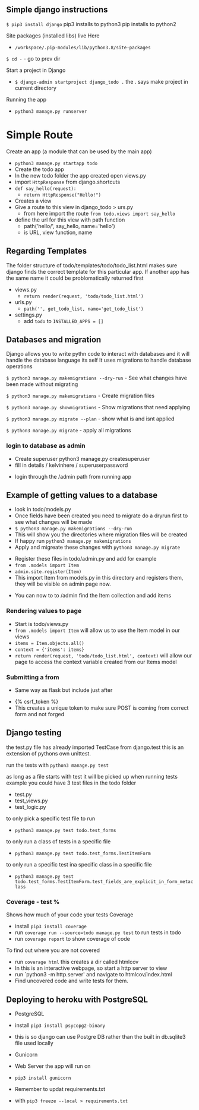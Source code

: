 ## Simple django instructions

`$ pip3 install django`
pip3 installs to python3
pip installs to python2

Site packages (installed libs) live Here
- `/workspace/.pip-modules/lib/python3.8/site-packages`

`$ cd -` - go to prev dir

Start a project in Django
- `$ django-admin startproject django_todo .` the . says make project in current directory

Running the app
- `python3 manage.py runserver`

# Simple Route
Create an app (a module that can be used by the main app)
- `python3 manage.py startapp todo`
- Create the todo app
- In the new todo folder the app created open views.py
- import `HttpResponse` from django.shortcuts
- `def say_hello(request):`
    - `return HttpResponse("Hello!")`
- Creates a view
- Give a route to this view in django_todo > urs.py
    - from here import the route `from todo.views import say_hello`
- define the url for this view with path function
    - path('hello/', say_hello, name='hello')
    - is URL, view function, name

## Regarding Templates

The folder structure of todo/templates/todo/todo_list.html makes sure
django finds the correct template for this particular app.  If another app
has the same name it could be problomatically returned first

- views.py
    - `return render(request, 'todo/todo_list.html')`
- urls.py
    - `path('', get_todo_list, name='get_todo_list')`
- settings.py
    - add `todo` to `INSTALLED_APPS = []`


## Databases and migration
Django allows you to write pythn code to interact with databases and it will handle the database language its self
It uses migrations to handle database operations

`$ python3 manage.py makemigrations --dry-run` - See what changes have been made without migrating

`$ python3 manage.py makemigrations` - Create migration files

`$ python3 manage.py showmigrations` - Show migrations that need applying

`$ python3 manage.py migrate --plan` - show what is and isnt applied

`$ python3 manage.py migrate` - apply all migrations

### login to database as admin

- Create superuser python3 manage.py createsuperuser
- fill in details / kelvinhere / superuserpassword

* login through the /admin path from running app

## Example of getting values to a database

- look in todo/models.py
- Once fields have been created you need to migrate do a dryrun first to see what changes will be made
- `$ python3 manage.py makemigrations --dry-run`
- This will show you the directories where migration files will be created
- If happy run `python3 manage.py makemigrations`
- Apply and migreate these changes with `python3 manage.py migrate`

* Register these files in todo/admin.py and add for example
* `from .models import Item`
* `admin.site.register(Item)`
* This import Item from models.py in this directory and registers them, they will be visible on admin page now.

- You can now to to /admin find the Item collection and add items

### Rendering values to page

- Start is todo/views.py
- `from .models import Item` will allow us to use the Item model in our views
- `items = Item.objects.all()`
- `context = {'items': items}`
- `return render(request, 'todo/todo_list.html', context)` will allow our page to access the context variable created from our Items model

### Submitting a from

- Same way as flask but include just after <form>
- {% csrf_token %}
- This creates a unique token to make sure POST is coming from correct form and not forged


## Django testing

the test.py file has already imported TestCase from django.test this is an extension of pythons own unittest.

run the tests with `python3 manage.py test`

as long as a file starts with test it will be picked up when running tests example you could have 3 test files in the todo folder
- test.py
- test_views.py
- test_logic.py

to only pick a specific test file to run 
- `python3 manage.py test todo.test_forms`

to only run a class of tests in a specific file
- `python3 manage.py test todo.test_forms.TestItemForm`

to only run a specific test ina specific class in a specific file
- `python3 manage.py test todo.test_forms.TestItemForm.test_fields_are_explicit_in_form_metaclass`

### Coverage - test %
Shows how much of your code your tests Coverage
- install `pip3 install coverage`
- run `coverage run --source=todo manage.py test` to run tests in todo
- run `coverage report` to show coverage of code

To find out where you are not covered
- run `coverage html` this creates a dir called htmlcov
- In this is an interactive webpage, so start a http server to view
- run `python3 -m http.server' and navigate to htmlcov/index.html
- Find uncovered code and write tests for them.

## Deploying to heroku with PostgreSQL

- PostgreSQL
- install `pip3 install psycopg2-binary`
- this is so django can use Postgre DB rather than the built in db.sqlite3 file used locally

- Gunicorn
- Web Server the app will run on
- `pip3 install gunicorn`

- Remember to updat requirements.txt
- with `pip3 freeze --local > requirements.txt`